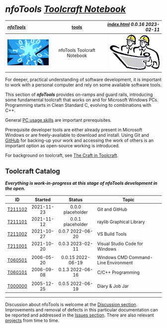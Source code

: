 <!-- index.md 0.0.16                UTF-8                          2023-02-11
     ----1----|----2----|----3----|----4----|----5----|----6----|----7----|--*

                       NFOTOOLS TOOLCRAFT NOTEBOOK
     -->

# ***nfoTools** [Toolcraft Notebook](.)*

| ***[nfoTools](../)*** | [tools](.) | ***[index.html](index.html) 0.0.16 2023-02-11*** |
| :--                |       :-:          | --: |
| ![nfotools](../images/nfoWorks-2014-06-02-1702-LogoSmall.png) | nfoTools Toolcraft Notebook | ![Hard Hat Area](../images/hardhat-logo.gif) |

For deeper, practical understanding of software development, it is important
to work with a personal computer and rely on some available software tools.

This section of ***nfoTools*** provides on-ramps and guard rails, introducing
some fundamental toolcraft that works on and for Microsoft Windows
PCs.  Programming starts in Clean Standard C, evolving to combinations
with C++.

General [PC usage skills](../skills) are important prerequisites.

Prerequisite developer tools are either already present in
Microsoft Windows or are freely-available to download and install.  Using Git
and [GitHub](https://github.com) for backing-up your work and accessing the
work of others is an important option as open-source working is introduced.

For background on toolcraft, see
[The Craft in Toolcraft](https://orcmid.github.io/nfoTools/notes/N070801/).

## Toolcraft Catalog

***Everything is work-in-progress at this stage of nfoTools development in the
open.***

| **ID** | **Started** | **Status** | **Topic** |
|   :-:   |   :-:   |  :-:   |  ---  |
| [T211102](T211102/T211102.txt) | 2021-11-23 | 0.0.0 placeholder | Git and GitHub |
| [T211101](T211101/T211101.txt) | 2021-11-12 | 0.0.1 placeholder | raylib Graphical Library |
| [T211002](T211002) | 2021-10-27 | 0.0.7 2022-06-20 | VS Build Tools |
| [T211001](T211001) | 2021-10-20 | 0.0.3 2023-02-11 | Visual Studio Code for Windows |
|                    |            |                  |          |
| [T060501](T060501) | 2006-05-20 | 0.0.15 2022-06-19 | Windows CMD Command-Line Environment |
| [T060101](T060101) | 2006-09-08 | 0.1.3 2022-06-16 | C/C++ Programming |
|                    |            |                  |          |
| [T000000](T000000.html) | 2005-12-25 | 0.0.5 2022-06-19 | Diary & Job Jar |

----

Discussion about nfoTools is welcome at the
[Discussion section](https://github.com/orcmid/nfoTools/discussions).
Improvements and removal of defects in this particular documentation can be
reported and addressed in the
[Issues section](https://github.com/orcmid/nfoTools/issues).  There are also
relevant [projects](https://github.com/orcmid/nfoTools/projects?type=classic)
from time to time.

<!-- ----1----|----2----|----3----|----4----|----5----|----6----|----7----|--*

     0.0.16 2023-02-11T17:11Z T211001 Status
     0.0.15 2022-06-20T00:45Z Complete header-strip changes and touch-ups
     0.0.14 2022-06-19T15:30Z Correct T060501 heading strips with touch-ups
     0.0.13 2021-11-23T16:37Z More wordsmithing, T211101/T211102 hinting
     0.0.12 2021-11-21T21:10Z Tidying up, including folio-style header
     0.0.11 2021-11-16T19:08Z T060101
     0.0.10 2021-10-30T16:01Z Touch up dates
     0.0.9 2021-10-27T21:59Z Reflect T211002 0.0.0
     0.0.8 2021-10-23T19:15Z Touchups
     0.0.7 2021-10-20T21:01Z Anticipate T211001
     0.0.6 2021-09-17T20:23Z Update Discussion invitation
     0.0.5 2021-09-16T16:41Z Reflect T000000 0.0.2
     0.0.4 2021-09-25T20:31Z Reflect T060501 0.0.9
     0.0.3 2021-09-12T19:17Z Link to N070801
     0.0.2 2021-09-07T00:17Z Add introductory statement
     0.0.1 2021-09-06T19:11Z Catalog T060501
     0.0.0 2021-09-02T20:40Z Hardhat Image and empty Catalog

               *** end of docs/tools/index.md ***
     -->
